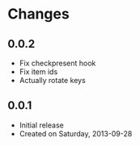 # Changes

## 0.0.2
 * Fix checkpresent hook
 * Fix item ids
 * Actually rotate keys

## 0.0.1

 * Initial release
 * Created on Saturday, 2013-09-28
